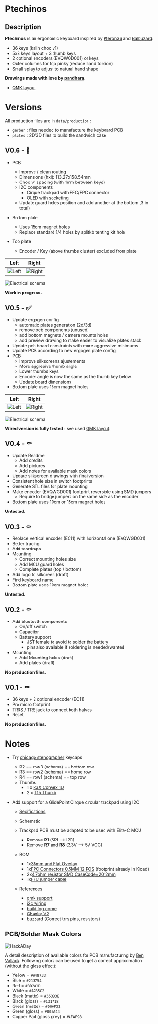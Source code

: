 # Ptechinos
## Description
**Ptechinos** is an ergonomic keyboard inspired by [Pteron36](https://github.com/harshitgoel96/pteron36-split-keyboard) and [Balbuzard](https://github.com/brow/balbuzard):

  - 36 keys (kailh choc v1)
  - 5x3 keys layout + 3 thumb keys
  - 2 optional encoders (EVQWGD001) or keys
  - Outer columns for top pinky (reduce hand torsion)
  - Small splay to adjust to natural hand shape


**Drawings made with love by [pandhara](https://www.artstation.com/pandhara).**

* [QMK layout](https://github.com/JeremyBois/qmk-ptechinos)



# Versions
All production files are in `data/production` :
  - `gerber` : files needed to manufacture the keyboard PCB
  - `plates` : 2D/3D files to build the sandwich case


## V0.6 - 🚧

  - PCB
    - Improve / clean routing
    - Dimensions (hxl): 113.27x158.54mm
    - Choc v1 spacing (with 1mm between keys)
    - I2C components:
      - Cirque trackpad with FFC/FPC connector
      - OLED with socketing
    - Update guard holes position and add another at the bottom (3 in total)

  - Bottom plate
    - Uses 15cm magnet holes
    - Replace standard 1/4 holes by splitkb tenting kit hole

  - Top plate
    - Encoder / Key (above thumbs cluster) excluded from plate


Left           |  Right
:-------------------------:|:-------------------------:
![Left](./data/production/v0.6/top.svg?sanitize=true)  |  ![Right](./data/production/v0.6/bottom.svg?sanitize=true)

![Electrical schema](./data/production/v0.6/schema.svg?sanitize=true)


**Work in progress.**


## V0.5 - ✅

  - Update ergogen config
    - automatic plates generation (2d/3d)
    - remove pcb components (unused)
    - add bottom magnets / camera mounts holes
    - add preview drawing to make easier to visualize plates stack
  - Update pcb board constraints with more aggressive minimums
  - Update PCB according to new ergogen plate config
  - PCB
    - Improve silkscreens ajustements
    - More aggresive thumb angle
    - Lower thumbs keys
    - Encoder angle is now the same as the thumb key below
    - Update board dimensions
  - Bottom plate uses 15cm magnet holes


Left           |  Right
:-------------------------:|:-------------------------:
![Left](./data/production/v0.5/top.svg?sanitize=true)  |  ![Right](./data/production/v0.5/bottom.svg?sanitize=true)

![Electrical schema](./data/production/v0.5/schema.svg?sanitize=true)

**Wired version is fully tested** : see used [QMK layout](https://github.com/JeremyBois/qmk-ptechinos).



## V0.4 - ⚰️

  - Update Readme
    - Add credits
    - Add pictures
    - Add notes for available mask colors
  - Update silkscreen drawings with final version
  - Consistent hole size in switch footprints
  - Generate STL files for plate mounting
  - Make encoder (EVQWGD001) footprint reversible using SMD jumpers
    - Require to bridge jumpers on the same side as the encoder
  - Bottom plate uses 10cm or 15cm magnet holes

**Untested.**



## V0.3 - ⚰️

  - Replace vertical encoder (EC11) with horizontal one (EVQWGD001)
  - Better tracing
  - Add teardrops
  - Mounting
    - Correct mounting holes size
    - Add MCU guard holes
    - Complete plates (top / bottom)
  - Add logo to silkcreen (draft)
  - Find keyboard name
  - Bottom plate uses 10cm magnet holes

**Untested.**



## V0.2 - ⚰️

  - Add bluetooth components
    - On/off switch
    - Capacitor
    - Battery support
      - JST female to avoid to solder the battery
      - pins also available if soldering is needed/wanted
  - Mounting
    - Add Mounting holes (draft)
    - Add plates (draft)

**No production files.**



## V0.1 - ⚰️

  - 36 keys + 2 optional encoder (EC11)
  - Pro micro footprint
  - TRRS / TRS jack to connect both halves
  - Reset

**No production files.**




# Notes

  - Try [chicago stenographer](https://www.asymplex.xyz/product/cs-chicago-stenographer-profile) keycaps
    - R2  == row3 (schema) == bottom row
    - R3  == row2 (schema) == home row
    - R4  == row1 (schema) == top row
    - Thumbs
      - 1 x [R3X Convex 1U](https://www.asymplex.xyz/product/chicagosteno-convex-caps)
      - 2 x [T15 Thumb](https://www.asymplex.xyz/product/chicagosteno-convex-caps)

  - Add support for a GlidePoint Cirque circular trackpad using I2C
    - [Secifications](https://www.dropbox.com/s/2l2cywvwxdfnoyw/GP-DS-170409%20TM035035%20SPI-I2C%20PINN%20Trackpad%20Spec.pdf?dl=0)
    - [Schematic](https://www.dropbox.com/s/vk752nkoqo7jbqw/02-000611-00RevA01_TM035035-2024-000_SCH.pdf?dl=0)
    - Trackpad PCB must be adapted to be used with Elite-C MCU
      - Remove **R1** (SPI --> I2C)
      - Remove **R7** and **R8** (3.3V --> 5V VCC)

    - BOM
      - 1x[35mm and Flat Overlay](https://www.mouser.fr/ProductDetail/Cirque/TM035035-2024-002?qs=sGAEpiMZZMu3sxpa5v1qrmePy6bg6o9mljGtaoJl40o%3D)
      - 1x[FPC Connectors 0.5MM 12 POS](https://eu.mouser.com/ProductDetail/Hirose-Connector/FH12-12S-0.5SH55?qs=Ux3WWAnHpjA1i1nP49r1%2FQ%3D%3D) (footprint already in Kicad)
      - 2x[4.7ohm resistor SMD CaseCode=2012mm](https://eu.mouser.com/c/passive-components/resistors/?case%20code%20-%20mm=2012&resistance=4.7%20Ohms&termination%20style=SMD%2FSMT&instock=y)
      - 1x[FFC jumper cable](https://www.mouser.fr/ProductDetail/Wurth-Elektronik/687612100002?qs=PhR8RmCirEYcbulYEknwGg%3D%3D)

    - References
      - [qmk support](https://github.com/qmk/qmk_firmware/blob/master/docs/feature_pointing_device.md)
      - [i2c wiring](https://docs.qmk.fm/#/feature_split_keyboard)
      - [build log corne](https://beekeeb.com/cirque-trackpad-i2c-on-corne-keyboard/)
      - [Chunky V2](https://kbd.news/Chunky-V2-1219.html)
      - buzzard (Correct trrs pins, resistors)



## PCB/Solder Mask Colors
![HackADay](https://hackaday.com/wp-content/uploads/2018/05/colorswatches.jpg?w=800)

A detail description of available colors for PCB manufacturing by [Ben Vallack](https://www.youtube.com/watch?v=3PSUh6gRJk8). Following colors can be used to get a correct approximation (without the gloss effect):
  - Yellow = `#A48733`
  - Blue = `#213754`
  - Red = `#8D281D`
  - White = `#A7B5C2`
  - Black (matte) = `#353B3E`
  - Black (gloss) = `#131718`
  - Green (matte) = `#006F52`
  - Green (gloss) = `#005A44`
  - Copper Pad (gloss grey) = `#AFAF98`


